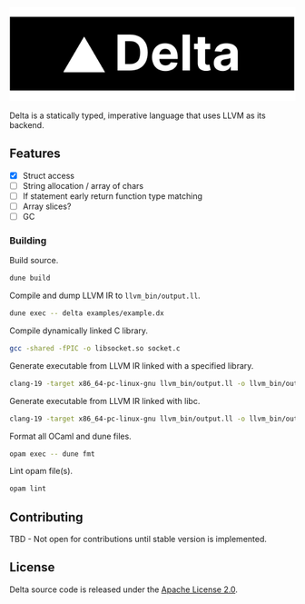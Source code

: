 ![Delta Logo](./assets/logo.svg)

Delta is a statically typed, imperative language that uses LLVM as its backend.

## Features

- [x] Struct access
- [ ] String allocation / array of chars
- [ ] If statement early return function type matching
- [ ] Array slices?
- [ ] GC

### Building

Build source.

```sh
dune build
```

Compile and dump LLVM IR to `llvm_bin/output.ll`.

```sh
dune exec -- delta examples/example.dx
```

Compile dynamically linked C library.

```sh
gcc -shared -fPIC -o libsocket.so socket.c
```

Generate executable from LLVM IR linked with a specified library.

```sh
clang-19 -target x86_64-pc-linux-gnu llvm_bin/output.ll -o llvm_bin/output -L. -lsocket -Wl,-rpath=.
```

Generate executable from LLVM IR linked with libc.

```sh
clang-19 -target x86_64-pc-linux-gnu llvm_bin/output.ll -o llvm_bin/output -lc -Wl,-rpath=.
```

Format all OCaml and dune files.

```sh
opam exec -- dune fmt
```

Lint opam file(s).

```sh
opam lint
```

## Contributing

TBD - Not open for contributions until stable version is implemented.

## License

Delta source code is released under the [Apache License 2.0](./LICENSE).
